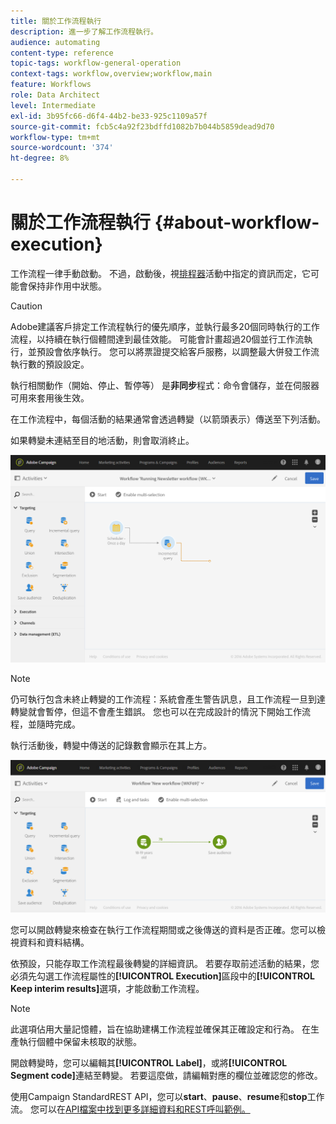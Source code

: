 ```yaml
---
title: 關於工作流程執行
description: 進一步了解工作流程執行。
audience: automating
content-type: reference
topic-tags: workflow-general-operation
context-tags: workflow,overview;workflow,main
feature: Workflows
role: Data Architect
level: Intermediate
exl-id: 3b95fc66-d6f4-44b2-be33-925c1109a57f
source-git-commit: fcb5c4a92f23bdffd1082b7b044b5859dead9d70
workflow-type: tm+mt
source-wordcount: '374'
ht-degree: 8%

---
```


# 關於工作流程執行 {#about-workflow-execution}

工作流程一律手動啟動。 不過，啟動後，視[排程器](../../automating/using/scheduler.md)活動中指定的資訊而定，它可能會保持非作用中狀態。

>[!CAUTION]
>
> Adobe建議客戶排定工作流程執行的優先順序，並執行最多20個同時執行的工作流程，以持續在執行個體間達到最佳效能。 可能會計畫超過20個並行工作流執行，並預設會依序執行。 您可以將票證提交給客戶服務，以調整最大併發工作流執行數的預設設定。

執行相關動作（開始、停止、暫停等） 是&#x200B;**非同步**&#x200B;程式：命令會儲存，並在伺服器可用來套用後生效。

在工作流程中，每個活動的結果通常會透過轉變（以箭頭表示）傳送至下列活動。

如果轉變未連結至目的地活動，則會取消終止。

![](assets/wkf_execution_1.png)

>[!NOTE]
>
>仍可執行包含未終止轉變的工作流程：系統會產生警告訊息，且工作流程一旦到達轉變就會暫停，但這不會產生錯誤。 您也可以在完成設計的情況下開始工作流程，並隨時完成。

執行活動後，轉變中傳送的記錄數會顯示在其上方。

![](assets/wkf_transition_count.png)

您可以開啟轉變來檢查在執行工作流程期間或之後傳送的資料是否正確。您可以檢視資料和資料結構。

依預設，只能存取工作流程最後轉變的詳細資訊。 若要存取前述活動的結果，您必須先勾選工作流程屬性的&#x200B;**[!UICONTROL Execution]**&#x200B;區段中的&#x200B;**[!UICONTROL Keep interim results]**&#x200B;選項，才能啟動工作流程。

>[!NOTE]
>
>此選項佔用大量記憶體，旨在協助建構工作流程並確保其正確設定和行為。 在生產執行個體中保留未核取的狀態。

開啟轉變時，您可以編輯其&#x200B;**[!UICONTROL Label]**，或將&#x200B;**[!UICONTROL Segment code]**&#x200B;連結至轉變。 若要這麼做，請編輯對應的欄位並確認您的修改。

使用Campaign StandardREST API，您可以&#x200B;**start**、**pause**、**resume**&#x200B;和&#x200B;**stop**&#x200B;工作流。 您可以在[API檔案中找到更多詳細資料和REST呼叫範例。](../../api/using/controlling-a-workflow.md)
